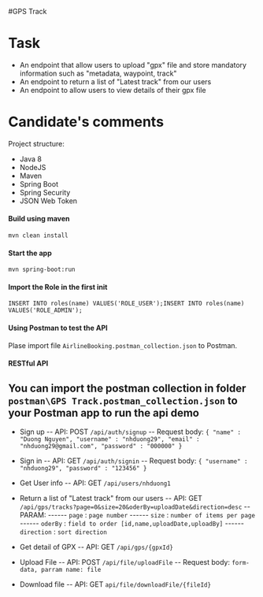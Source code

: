 #GPS Track
# Task
- An endpoint that allow users to upload "gpx" file and store mandatory information such as "metadata, waypoint, track" 
- An endpoint to return a list of "Latest track" from our users
- An endpoint to allow users to view details of their gpx file

# Candidate's comments
Project structure:
- Java 8
- NodeJS
- Maven
- Spring Boot
- Spring Security
- JSON Web Token
####  Build using maven 
	
```
mvn clean install
```
	
#### Start the app
	
```
mvn spring-boot:run
```

#### Import the Role in the first init
```
INSERT INTO roles(name) VALUES('ROLE_USER');INSERT INTO roles(name) VALUES('ROLE_ADMIN');
```

####  Using Postman to test the API
Plase import file `AirlineBooking.postman_collection.json` to Postman.

####  RESTful API
## You can import the postman collection in folder `postman\GPS Track.postman_collection.json` to your Postman app to run the api demo

- Sign up
-- API: POST ```/api/auth/signup```
-- Request body: ```{
	"name" : "Duong Nguyen",
	"username" : "nhduong29",
	"email" : "nhduong29@gmail.com",
	"password" : "000000"
}```
- Sign in
-- API: GET ```/api/auth/signin```
-- Request body: ```{
	"username" : "nhduong29",
	"password" : "123456"
}```

- Get User info
-- API: GET ```/api/users/nhduong1```

- Return a list of "Latest track" from our users
-- API: GET ```/api/gps/tracks?page=0&size=20&oderBy=uploadDate&direction=desc```
-- PARAM: 
------ ```page``` : ```page number```
------ ```size``` : ```number of items per page```
------ ```oderBy``` : ```field to order [id,name,uploadDate,uploadBy]```
------ ```direction``` : ```sort direction```

- Get detail of GPX
-- API: GET ```/api/gps/{gpxId}```


- Upload File
-- API: POST ```/api/file/uploadFile```
-- Request body: `form-data, parram name: file`

- Download file
-- API: GET ```api/file/downloadFile/{fileId}```


